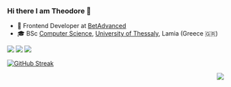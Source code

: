 ### Hi there I am Theodore 👋

* :office: Frontend Developer at [BetAdvanced](https://www.github.com/betadvanced)
* :mortar_board: BSc [Computer Science](http://inf.teiste.gr/), [University of Thessaly](https://www.uth.gr/en), Lamia (Greece 🇬🇷)

[![](https://img.shields.io/badge/-@theodorosgiatsidis-%23181717?style=flat-square&logo=github)](https://github.com/theodorosgiatsidis)
[![](https://img.shields.io/badge/-Theodoros%20Giatsidis-blue?style=flat-square&logo=Linkedin&logoColor=white&link=https://www.linkedin.com/in/theodorosgiatsidis/)](https://www.linkedin.com/in/theodorosgiatsidis/)
![](https://komarev.com/ghpvc/?username=theodorosgiatsidis)


[![GitHub Streak](https://streak-stats.demolab.com/?user=theodorosgiatsidis&theme=dark)](https://git.io/streak-stats)

<a href="https://github.com/anuraghazra/github-readme-stats">
  <img align="right" src="https://github-readme-stats.vercel.app/api/top-langs/?username=theodorosgiatsidis&theme=dark" />
</a>



